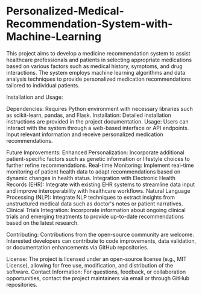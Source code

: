 # Personalized-Medical-Recommendation-System-with-Machine-Learning
This project aims to develop a medicine recommendation system to assist healthcare professionals and patients in selecting appropriate medications based on various factors such as medical history, symptoms, and drug interactions. The system employs machine learning algorithms and data analysis techniques to provide personalized medication recommendations tailored to individual patients.

Installation and Usage:

Dependencies: Requires Python environment with necessary libraries such as scikit-learn, pandas, and Flask.
Installation: Detailed installation instructions are provided in the project documentation.
Usage: Users can interact with the system through a web-based interface or API endpoints. Input relevant information and receive personalized medication recommendations.

Future Improvements:
Enhanced Personalization: Incorporate additional patient-specific factors such as genetic information or lifestyle choices to further refine recommendations.
Real-time Monitoring: Implement real-time monitoring of patient health data to adapt recommendations based on dynamic changes in health status.
Integration with Electronic Health Records (EHR): Integrate with existing EHR systems to streamline data input and improve interoperability with healthcare workflows.
Natural Language Processing (NLP): Integrate NLP techniques to extract insights from unstructured medical data such as doctor's notes or patient narratives.
Clinical Trials Integration: Incorporate information about ongoing clinical trials and emerging treatments to provide up-to-date recommendations based on the latest research.

Contributing:
Contributions from the open-source community are welcome. Interested developers can contribute to code improvements, data validation, or documentation enhancements via GitHub repositories.

License:
The project is licensed under an open-source license (e.g., MIT License), allowing for free use, modification, and distribution of the software.
Contact Information:
For questions, feedback, or collaboration opportunities, contact the project maintainers via email or through GitHub repositories.





